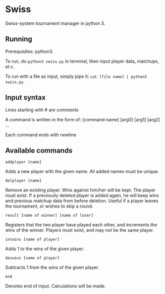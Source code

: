# Swiss
Swiss-system tournament manager in python 3. 

## Running
Prerequisites: python3.

To run, do `python3 swiss.py` in terminal, then input player data, matchups, et.c.

To run with a file as input, simply pipe it: `cat [file name] | python3 swiss.py`.

## Input syntax
Lines starting with # are comments

A command is written in the form of: [command name] [arg0] [arg1] [arg2] ...

Each command ends with newline

## Available commands
```
addplayer [name]
```
Adds a new player with the given name. All added names must be unique.
```
delplayer [name]
```
Remove an existing player. Wins against him/her will be kept. The player must exist. If a previously deleted player is added again, he will keep wins and previous matchup data from before deletion. Useful if a player leaves the tournament, or wishes to skip a round.
```
result [name of winner] [name of loser]
```
Registers that the two player have played each other, and increments the wins of the winner. Players must exist, and may not be the same player.
```
incwins [name of player]
```
Adds 1 to the wins of the given player.
```
decwins [name of player]
```
Subtracts 1 from the wins of the given player.
```
end
```
  Denotes end of input. Calculations will be made.
